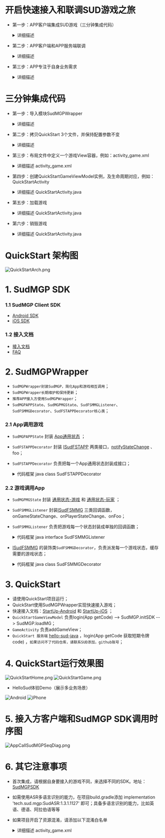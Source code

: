 # 开启快速接入和联调SUD游戏之旅

- 第一步：APP客户端集成SUD游戏（三分钟集成代码）
  <details>
  <summary>详细描述</summary>

      1.appId、appKey和isTestEnv=true，请使用QuickStart客户端的；
      2.iOS bundleId、Android applicationId，请使用APP客户端自己的；(接入信息表中的bundleId/applicationId)；
      3.短期令牌code，请使用QuickStart的后端服务（login/getCode获取的）；
      4.完成集成，游戏跑起来;

      *** SUD平台支持一个appId绑定多个bundleId和applicationId；***
      *** 填完接入信息表后，SUD会将APP的bundleId和applicationId，绑定到QuickStart的appId上，仅支持测试环境；***
  QuickStart 后端服务[hello-sud-java代码仓库](https://github.com/SudTechnology/hello-sud-java) ，`如果访问不了代码仓库，请联系SUD添加，github账号`；
  </details>


- 第二步：APP客户端和APP服务端联调
  <details>
  <summary>详细描述</summary>

      1.APP服务端实现4个HTTP API；（接入信息表填的）
      2.APP服务端实现login/getCode接口，获取短期令牌code；
      3.请使用APP客户端自己的appId、appKey、isTestEnv=true、bundleId(iOS)、applicationId(Android)；
      4.请使用APP自己的服务端login/getCode接口，获取短期令牌code；
      5.APP客户端和APP服务端联调5个HTTP API；
      6.完成HTTP API联调；
  </details>


- 第三步：APP专注于自身业务需求
  <details>
  <summary>详细描述</summary>

      1.参考SudMGP文档、SudMGPWrapper、QuickStart、HelloSud体验Demo（展示多场景，Custom自定义场景）；
      2.专注于APP UI交互、功能是否支持、如何实现
      比如：
      调整游戏View大小、位置；
      调整APP和游戏交互流程，UI元素是否可隐藏，按钮是否可隐藏APP实现，点击事件是否支持拦截回调；
      
      3.专注于APP业务逻辑流程、实现
      比如：
      一局游戏开始如何透传数值类型参数、Key类型参数；（结算）
  ![Android](doc/hello_sudplus_android.png)
  ![iPhone](doc/hello_sudplus_iphone.png)
  </details>

# 三分钟集成代码

- 第一步：导入模块SudMGPWrapper
  <details>
  <summary>详细描述</summary>

      1.通过Android Studio的Import Module功能，导入SudMGPWrapper；
      2.APP主工程文件build.gradle中，添加 SudMGPWrapper 依赖;
  ``` java
  build.gradle
  
  dependencies {
    // 引入 SudMGPWrapper
    implementation project(':SudMGPWrapper')
  }
  ```
  </details>


- 第二步：拷贝QuickStart 3个文件，并保持配置参数不变
  <details>
  <summary>详细描述</summary>

      1.拷贝3个文件:
        BaseGameViewModel.java
        QuickStartGameViewModel.java
        QuickStartUtils.java
      2.appId和appKey，APP客户端请使用使用QuickStart客户端的（保持配置参数不变，）；
        文件QuickStartGameViewModel.java
  ```java
  /** Sud平台申请的appId */
  public static String SudMGP_APP_ID = "1461564080052506636";
  /** Sud平台申请的appKey */
  public static String SudMGP_APP_KEY = "03pNxK2lEXsKiiwrBQ9GbH541Fk2Sfnc";
  /** true 加载游戏时为测试环境 false 加载游戏时为生产环境 */
  public static final boolean GAME_IS_TEST_ENV = true;
  ```
      3.APP客户端请使用QuickStart后端服务login/getCode；
        *** 实现APP快速加载运行游戏，使用QuickStart服务 ***
        *** SUD平台支持一个appId绑定多个bundleId和applicationId ***
        *** 填完接入信息表后，SUD会将APP的bundleId和applicationId，绑定到QuickStart的appId上，仅支持测试环境 ***
  </details>


- 第三步：布局文件中定义一个游戏View容器，例如：activity_game.xml
    <details>
    <summary>详细描述 activity_game.xml</summary>

    ``` xml
    <!-- 游戏View容器，android:visibility属性不能设置为gone -->
    <FrameLayout
        android:id="@+id/game_container"
        android:layout_width="match_parent"
        android:layout_height="match_parent" />
    ```
    </details>


- 第四步：创建QuickStartGameViewModel实例，及生命周期对应，例如：QuickStartActivity
    <details>
    <summary>详细描述 QuickStartActivity.java</summary>

      1.实现游戏View的添加与移除；
      2.生命周期(可选)
      3.代码；
    ``` java
    private final QuickStartGameViewModel gameViewModel = new QuickStartGameViewModel(); // 创建ViewModel
  
    @Override
    protected void onCreate(@Nullable Bundle savedInstanceState) {
        super.onCreate(savedInstanceState);
        FrameLayout gameContainer = findViewById(R.id.game_container); // 获取游戏View容器
        gameViewModel.gameViewLiveData.observe(this, new Observer<View>() {
            @Override
            public void onChanged(View view) {
                if (view == null) { // 在关闭游戏时，把游戏View给移除
                    gameContainer.removeAllViews();
                } else { // 把游戏View添加到容器内
                    gameContainer.addView(view, FrameLayout.LayoutParams.MATCH_PARENT, FrameLayout.LayoutParams.MATCH_PARENT);
                }
            }
        });
    }
  
    @Override
    protected void onResume() {
        super.onResume();
        updateStatusBar();
        // 注意：要在此处调用onResume()方法
        gameViewModel.onResume();
    }

    @Override
    protected void onPause() {
        super.onPause();
        // 注意：要在此处调用onPause()方法
        gameViewModel.onPause();
    }
    ```
    </details>


- 第五步：加载游戏
    <details>
    <summary>详细描述 QuickStartActivity.java</summary>

    ``` java
    // 加载游戏，参数定义可查看BaseGameViewModel.switchGame()方法注释
  
    // App的房间ID
    String appRoomId = "10000";       
    // SudMGP平台64bit游戏ID
    long mgId = 1461227817776713818L; // 这是'碰碰我最强'的mgId，加载不同游戏填不同的mgId即可
    gameViewModel.switchGame(this, appRoomId, mgId);       
    ```
    </details>


- 第六步：销毁游戏
    <details>
    <summary>详细描述 QuickStartActivity.java</summary>

    ``` java
    // 页面销毁之前，先销毁游戏
    gameViewModel.onDestroy();
    finish();    
    ```
    </details>

# QuickStart 架构图

![QuickStartArch.png](doc/QuickStartArch.png)

# 1. SudMGP SDK

### 1.1 SudMGP Client SDK

- [Android SDK](https://github.com/SudTechnology/sud-mgp-android)
- [iOS SDK](https://github.com/SudTechnology/sud-mgp-ios)

### 1.2 接入文档

- [接入文档](https://docs.sud.tech/zh-CN/app/Client/API/)
- [FAQ](https://docs.sud.tech/zh-CN/app/Client/FAQ/)

# 2. SudMGPWrapper

- `SudMGPWrapper封装SudMGP，简化App和游戏相互调用`；
- `SudMGPWrapper长期维护和保持更新`；
- `推荐APP接入方使用SudMGPWrapper`；
- `SudMGPAPPState`、`SudMGPMGState`、`SudFSMMGListener`、`SudFSMMGDecorator`、`SudFSTAPPDecorator核心类`；

### 2.1 App调用游戏

- `SudMGPAPPState` 封装 [App通用状态](https://docs.sud.tech/zh-CN/app/Client/APPFST/CommonState.html) ；
- `SudFSTAPPDecorator` 封装 [ISudFSTAPP](https://docs.sud.tech/zh-CN/app/Client/API/ISudFSTAPP.html)
  两类接口，[notifyStateChange](https://docs.sud.tech/zh-CN/app/Client/APPFST/CommonState.html) 、 foo；
- `SudFSTAPPDecorator` 负责把每一个App通用状态封装成接口；
    <details>
    <summary>代码框架 java class SudFSTAPPDecorator</summary>

    ``` java
    public class SudFSTAPPDecorator {
        // iSudFSTAPP = SudMGP.loadMG(QuickStartActivity, userId, roomId, code, gameId, language, sudFSMMGDecorator);
        public void setISudFSTAPP(ISudFSTAPP iSudFSTAPP);
        // 1. 加入状态
        public void notifyAPPCommonSelfIn(boolean isIn, int seatIndex, boolean isSeatRandom, int teamId);
        ...
    
        // 16. 设置游戏中的AI玩家（2022-05-11新增）
        public void notifyAPPCommonGameAddAIPlayers(List<SudMGPAPPState.AIPlayers> aiPlayers, int isReady);
        public void startMG();
        public void pauseMG();
        public void playMG();
        public void stopMG();
        public void destroyMG();
        public void updateCode(String code, ISudListenerNotifyStateChange listener);
        public void pushAudio(ByteBuffer buffer, int bufferLength);
        ...
    }
    ```
    </details>

### 2.2 游戏调用App

- `SudMGPMGState` 封装 [通用状态-游戏](https://docs.sud.tech/zh-CN/app/Client/MGFSM/CommonStateGame.html)
  和 [通用状态-玩家](https://docs.sud.tech/zh-CN/app/Client/MGFSM/CommonStatePlayer.html) ；
- `SudFSMMGListener` 封装[ISudFSMMG](https://docs.sud.tech/zh-CN/app/Client/API/ISudFSMMG.html) 三类回调函数，onGameStateChange、onPlayerStateChange、onFoo；
- `SudFSMMGListener` 负责把游戏每一个状态封装成单独的回调函数；
    <details>
    <summary>代码框架 java interface SudFSMMGListener</summary>

    ``` java
    public interface SudFSMMGListener {
    default void onGameLog(String str) {}
    void onGameStarted();
    void onGameDestroyed();
    void onExpireCode(ISudFSMStateHandle handle, String dataJson);
    void onGetGameViewInfo(ISudFSMStateHandle handle, String dataJson);
    void onGetGameCfg(ISudFSMStateHandle handle, String dataJson);
    
        // 通用状态 - 游戏
        // void onGameStateChange(ISudFSMStateHandle handle, String state, String dataJson)；
        // 文档: https://docs.sud.tech/zh-CN/app/Client/MGFSM/CommonStateGame.html
        // 1.游戏公屏消息
        default void onGameMGCommonPublicMessage(ISudFSMStateHandle handle, SudMGPMGState.MGCommonPublicMessage model);
        ...
    
        // 21. 游戏通知app层添加陪玩机器人是否成功（2022-05-17新增）
        default void onGameMGCommonGameAddAIPlayers(ISudFSMStateHandle handle, SudMGPMGState.MGCommonGameAddAIPlayers model);
        
        // 通用状态 - 玩家
        // void onPlayerStateChange(ISudFSMStateHandle handle, String userId, String state, String dataJson);
        // 文档: https://docs.sud.tech/zh-CN/app/Client/MGFSM/CommonStatePlayer.html
        // 1.加入状态
        default void onPlayerMGCommonPlayerIn(ISudFSMStateHandle handle, String userId, SudMGPMGState.MGCommonPlayerIn model);
        ...
    
        // 11. 游戏通知app层当前游戏剩余时间（2022-05-23新增，目前UMO生效）
        default void onPlayerMGCommonGameCountdownTime(ISudFSMStateHandle handle, String userId, SudMGPMGState.MGCommonGameCountdownTime model);
    
        // 游戏个性化状态：你画我猜
        // 文档：https://docs.sud.tech/zh-CN/app/Client/MGFSM/DrawGuess.html
        // 1. 选词中状态
        default void onPlayerMGDGSelecting(ISudFSMStateHandle handle, String userId, SudMGPMGState.MGDGSelecting model);
        ...
    }
    ```
    </details>
- [ISudFSMMG](https://docs.sud.tech/zh-CN/app/Client/API/ISudFSMMG.html) 的装饰类`SudFSMMGDecorator`，负责派发每一个游戏状态，缓存需要的游戏状态；
    <details>
    <summary>代码框架 java class SudFSMMGDecorator</summary>

    ``` java
    public class SudFSMMGDecorator implements ISudFSMMG {
        // 设置回调
        public void setSudFSMMGListener(SudFSMMGListener listener);
        // 游戏日志
        public void onGameLog(String dataJson);
        // 游戏加载进度
        public void onGameLoadingProgress(int stage, int retCode, int progress);
        // 游戏已开始，游戏长连接完成
        public void onGameStarted();
        // 游戏销毁
        public void onGameDestroyed();
        // Code过期，必须实现；APP接入方必须调用handle.success，释放异步回调对象
        public void onExpireCode(ISudFSMStateHandle handle, String dataJson);
        // 获取游戏View信息，必须实现；APP接入方必须调用handle.success，释放异步回调对象
        // GameViewInfoModel文档: https://docs.sud.tech/zh-CN/app/Client/API/ISudFSMMG/onGetGameViewInfo.html
        public void onGetGameViewInfo(ISudFSMStateHandle handle, String dataJson);
        // 获取游戏Config，必须实现；APP接入方必须调用handle.success，释放异步回调对象
        // GameConfigModel文档: https://docs.sud.tech/zh-CN/app/Client/API/ISudFSMMG/onGetGameCfg.html
        public void onGetGameCfg(ISudFSMStateHandle handle, String dataJson);
        // 游戏状态变化；APP接入方必须调用handle.success，释放异步回调对象
        public void onGameStateChange(ISudFSMStateHandle handle, String state, String dataJson);
        // 游戏玩家状态变化，APP接入方必须调用handle.success，释放异步回调对象
        public void onPlayerStateChange(ISudFSMStateHandle handle, String userId, String state, String dataJson);
  
        ...
    }
    ```
    </details>

# 3. QuickStart

- 请使用QuickStart项目运行；
- QuickStart使用SudMGPWrapper实现快速接入游戏；
- 快速接入文档：[StartUp-Android](https://docs.sud.tech/zh-CN/app/Client/StartUp-Android.html)
  和 [StartUp-iOS](https://docs.sud.tech/zh-CN/app/Client/StartUp-iOS.html) ；
- `QuickStartGameViewModel` 负责login(App getCode) --> SudMGP.initSDK --> SudMGP.loadMG；
- `GameActivity` 负责addGameView；
- `QuickStart 服务端` [hello-sud-java](https://github.com/SudTechnology/hello-sud-java) ，login(App getCode 获取短期令牌code)
  ，`如果访问不了代码仓库，请联系SUD添加，github账号`；

# 4. QuickStart运行效果图

![QuickStartHome.png](doc/QuickStartHome.png)
![QuickStartGame.png](doc/QuickStartGame.png)

- HelloSud体验Demo（展示多业务场景）

![Android](doc/hello_sudplus_android.png)
![iPhone](doc/hello_sudplus_iphone.png)

# 5. 接入方客户端和SudMGP SDK调用时序图

![AppCallSudMGPSeqDiag.png](doc/AppCallSudMGPSeqDiag.png)

# 6. 其它注意事项

- 首次集成，请根据自身要接入的游戏不同，来选择不同的SDK。地址：[SudMGPSDK](https://github.com/SudTechnology/sud-mgp-android)
- 如需使用ASR多语言识别的能力，在项目build.gradle添加 implementation 'tech.sud.mgp:SudASR:1.3.1.1127' 即可；具备多语言识别的能力，比如英语、德语、阿拉伯语等等
- 如果项目开启了资源混淆，请添加以下混淆白名单
    <details>
    <summary>详细描述 activity_game.xml</summary>

    ``` groovy
    "*.R.drawable.fsm_*",
    "*.R.string.fsm_*"，
    "*.R.layou.fsm_*"'，
    "*.R.color.fsm_*"，
    "*.R.id.fsm_*，
    "*.R.style.fsm_*"，
    "*.R.dimen. fsm_*",
    "*.R.array.fsm_*"，
    "*.R.integer.fsm_*"'，
    "*.R.bool. fsm_*",
    "*.R.mipmap.fsm_*"，
    "*.R.styleable.fsm_*"，
    "*/fsm_mgp_*",
    "*.R.id.*loading*"，
    "*.R.id.container_progress"，
    "*.R.id.reload_btn"，
    "*.R.id.unitySurfaceView"，
    "*.R.string.game_view_content_description"
    ```
    </details>